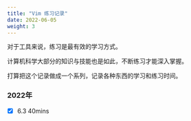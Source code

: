 ```yaml
---
title: "Vim 练习记录"
date: 2022-06-05
weight: 3 
---
```


对于工具来说，练习是最有效的学习方式。

计算机科学大部分的知识与技能也是如此，不断练习才能深入掌握。 

打算把这个记录做成一个系列，记录各种东西的学习和练习时间。


### 2022年
+ [x] 6.3 40mins


